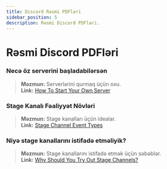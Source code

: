```yaml
---
title: Discord Rəsmi PDFləri
sidebar_position: 5
description: Rəsmi Discord PDFləri.
---
```


# Rəsmi Discord PDFləri
### **Necə öz serverini başladabilərsən**
> __Məzmun:__ Serverlərini qurmaq üçün oxu.   <br/>
__Link:__ [How To Start Your Own Server](https://cdn.discordapp.com/attachments/847724269672333323/847727389541793802/Onboarding_Self_Service_Onesheet_1.pdf)

### **Stage Kanalı Fəaliyyət Növləri**
> __Məzmun:__ Stage kanalları üçün idealar.   <br/>
__Link:__ [Stage Channel Event Types](https://cdn.discordapp.com/attachments/847724269672333323/847727472274309120/Stage_Channel_Event_Types_1_1.pdf)

### **Niyə stage kanallarını istifadə etməliyik?**
> __Məzmun:__ Stage kanallarını istifadə etmək üçün səbəblər.   <br/>
__Link:__ [Why Should You Try Out Stage Channels?](https://cdn.discordapp.com/attachments/847724269672333323/847727607323557888/Stage_Channels_Partner_PDF.pdf)
